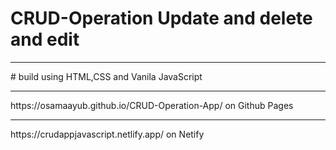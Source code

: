 # CRUD-Operation Update and delete and edit
<hr>
# build using HTML,CSS and Vanila JavaScript
<hr>
https://osamaayub.github.io/CRUD-Operation-App/ on Github Pages
<hr>
https://crudappjavascript.netlify.app/ on Netify 
